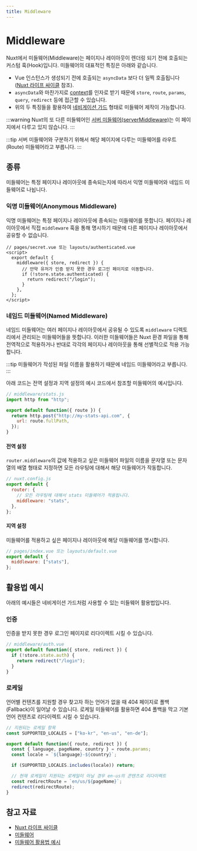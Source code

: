 ```yaml
---
title: Middleware
---
```


# Middleware

Nuxt에서 미들웨어(Middleware)는 페이지나 레이아웃이 렌더링 되기 전에 호출되는 커스텀 훅(Hook)입니다. 미들웨어의 대표적인 특징은 아래와 같습니다.

- Vue 인스턴스가 생성되기 전에 호출되는 `asyncData` 보다 더 일찍 호출됩니다([Nuxt 라이프 싸이클](./middleware.html#참고-자료) 참조).
- `asyncData`와 마찬가지로 [context](./data-fetching.html#asyncdata의-파라미터)를 인자로 받기 때문에 `store`, `route`, `params`, `query`, `redirect` 등에 접근할 수 있습니다.
- 위의 두 특징들을 활용하여 [네비게이션 가드](../advanced/navigation-guard.html) 형태로 미들웨어 제작이 가능합니다.

:::warning
Nuxt의 또 다른 미들웨어인 [서버 미들웨어(serverMiddleware)](https://nuxtjs.org/docs/2.x/configuration-glossary/configuration-servermiddleware)는 이 페이지에서 다루고 있지 않습니다.
:::

:::tip
서버 미들웨어와 구분하기 위해서 해당 페이지에 다루는 미들웨어를 라우트(Route) 미들웨어라고 부릅니다.
:::

## 종류

미들웨어는 특정 페이지나 레이아웃에 종속되는지에 따라서 익명 미들웨어와 네임드 미들웨어로 나뉩니다.

### 익명 미들웨어(Anonymous Middleware)

익명 미들웨어는 특정 페이지나 레이아웃에 종속되는 미들웨어를 뜻합니다. 페이지나 레이아웃에서 직접 `middleware` 훅을 통해 명시하기 때문에 다른 페이지나 레이아웃에서 공유할 수 없습니다.

```js{4-8}
// pages/secret.vue 또는 layouts/authenticated.vue
<script>
  export default {
    middleware({ store, redirect }) {
      // 만약 유저가 인증 받지 못한 경우 로그인 페이지로 이동합니다.
      if (!store.state.authenticated) {
        return redirect("/login");
      }
    },
  };
</script>
```

### 네임드 미들웨어(Named Middleware)

네임드 미들웨어는 여러 페이지나 레이아웃에서 공유될 수 있도록 `middleware` 디렉토리에서 관리되는 미들웨어들을 뜻합니다. 이러한 미들웨어들은 Nuxt 환경 파일을 통해 전역적으로 적용하거나 반대로 각각의 페이지나 레이아웃을 통해 선별적으로 적용 가능합니다.

:::tip
미들웨어가 작성된 파일 이름을 활용하기 때문에 네임드 미들웨어라고 부릅니다.
:::

아래 코드는 전역 설정과 지역 설정의 예시 코드에서 참조할 미들웨어의 예시입니다.

```js
// middleware/stats.js
import http from "http";

export default function({ route }) {
  return http.post("http://my-stats-api.com", {
    url: route.fullPath,
  });
}
```

#### 전역 설정

`router.middleware`의 값에 적용하고 싶은 미들웨어 파일의 이름을 문자열 또는 문자열의 배열 형태로 지정하면 모든 라우팅에 대해서 해당 미들웨어가 작동합니다.

```js
// nuxt.config.js
export default {
  router: {
    // 모든 라우팅에 대해서 stats 미들웨어가 적용됩니다.
    middleware: "stats",
  },
};
```

#### 지역 설정

미들웨어를 적용하고 싶은 페이지나 레이아웃에 해당 미들웨어를 명시합니다.

```js
// pages/index.vue 또는 layouts/default.vue
export default {
  middleware: ["stats"],
};
```

## 활용법 예시

아래의 예시들은 네비게이션 가드처럼 사용할 수 있는 미들웨어 활용법입니다.

### 인증

인증을 받지 못한 경우 로그인 페이지로 리다이렉트 시킬 수 있습니다.

```js
// middleware/auth.vue
export default function({ store, redirect }) {
  if (!store.state.auth) {
    return redirect("/login");
  }
}
```

### 로케일

언어별 컨텐츠를 지원할 경우 찾고자 하는 언어가 없을 때 404 페이지로 폴백(Fallback)이 일어날 수 있습니다. 로케일 미들웨어를 활용하면 404 폴백을 막고 기본 언어 컨텐츠로 리다이렉트 시킬 수 있습니다.

```js
// 지원되는 로케일 항목
const SUPPORTED_LOCALES = ["ko-kr", "en-us", "en-de"];

export default function({ route, redirect }) {
  const { language, pageName, country } = route.params;
  const locale = `${language}-${country}`;

  if (SUPPORTED_LOCALES.includes(locale)) return;

  // 현재 로케일이 지원되는 로케일이 아닐 경우 en-us의 콘텐츠로 리다이렉트
  const redirectRoute = `en/us/${pageName}`;
  redirect(redirectRoute);
}
```

## 참고 자료

- [Nuxt 라이프 싸이클](https://nuxtjs.org/docs/2.x/concepts/nuxt-lifecycle)
- [미들웨어](https://ko.nuxtjs.org/docs/2.x/directory-structure/middleware/)
- [미들웨어 활용법 예시](https://medium.com/sharenowtech/global-navigation-guards-in-nuxt-using-middlewares-43ae9dc131b4)
